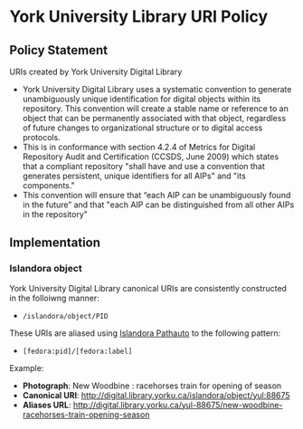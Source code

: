 # York University Library URI Policy

## Policy Statement

URIs created by York University Digital Library

* York University Digital Library uses a systematic convention to generate unambiguously unique identification for digital objects within its repository. This convention will create a stable name or reference to an object that can be permanently associated with that object, regardless of future changes to organizational structure or to digital access protocols.
* This is in conformance with section 4.2.4 of Metrics for Digital Repository Audit and Certification (CCSDS, June 2009) which states that a compliant repository "shall have and use a convention that generates persistent, unique identifiers for all AIPs" and "its components."
* This convention will ensure that “each AIP can be unambiguously found in the future” and that "each AIP can be distinguished from all other AIPs in the repository"

## Implementation

### Islandora object

York University Digital Library canonical URIs are consistently constructed in the folloiwng manner:

* `/islandora/object/PID`

These URIs are aliased using [Islandora Pathauto](https://github.com/rosiel/islandora_pathauto) to the following pattern:

* `[fedora:pid]/[fedora:label]`

Example:

* **Photograph**: New Woodbine : racehorses train for opening of season
* **Canonical URI**: http://digital.library.yorku.ca/islandora/object/yul:88675
* **Aliases URL**: http://digital.library.yorku.ca/yul-88675/new-woodbine-racehorses-train-opening-season
